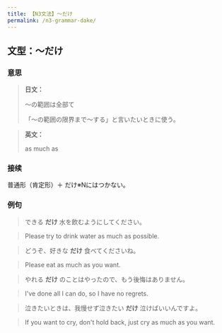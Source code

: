 ```yaml
---
title: 【N3文法】〜だけ
permalink: /n3-grammar-dake/
---
```


## 文型：〜だけ

### 意思

> **日文：**
> 
> ～の範囲は全部て
> 
> 「～の範囲の限界まで～する」と言いたいときに使う。


> **英文：**
> 
> as much as


### 接续

普通形（肯定形）＋ だけ※Nにはつかない。

### 例句

> できる **だけ** 水を飲むようにしてください。

> Please try to drink water as much as possible.

> どうぞ、好きな **だけ** 食べてくださいね。

> Please eat as much as you want.

> やれる **だけ** のことはやったので、もう後悔はありません。

> I've done all I can do, so I have no regrets.

> 泣きたいときは、我慢せず泣きたい **だけ** 泣けばいいんですよ。

> If you want to cry, don't hold back, just cry as much as you want.

